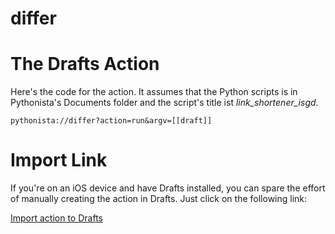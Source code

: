 ﻿differ
=========================

# The Drafts Action

Here's the code for the action. It assumes that the Python scripts is in Pythonista's Documents folder and the script's title ist *link_shortener_isgd*.

    pythonista://differ?action=run&argv=[[draft]]
	
# Import Link

If you're on an iOS device and have Drafts installed, you can spare the effort of manually creating the action in Drafts. Just click on the following link:

[Import action to Drafts](drafts://x-callback-url/import_action?type=URL&name=Shorten%20Link%20%28is.gd%29&url=pythonista%3A%2F%2Fdiffer%3Faction%3Drun%26argv%3D%5B%5Bdraft%5D%5D)